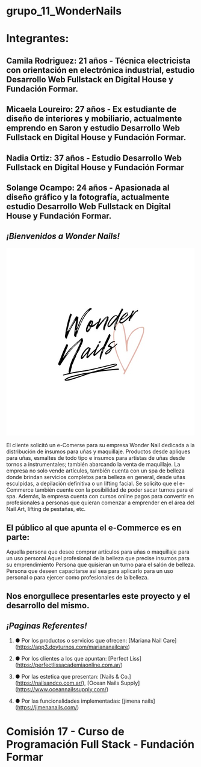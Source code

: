 

# grupo_11_WonderNails 

# Integrantes:

## Camila Rodriguez: 21 años - Técnica electricista con orientación en electrónica industrial, estudio Desarrollo Web Fullstack en Digital House y Fundación Formar.

## Micaela Loureiro: 27 años - Ex estudiante de diseño de interiores y mobiliario, actualmente emprendo en Saron y estudio Desarrollo Web Fullstack en Digital House y Fundación Formar.

## Nadia Ortiz: 37 años - Estudio Desarrollo Web Fullstack en Digital House y Fundación Formar

## Solange Ocampo: 24 años - Apasionada al diseño gráfico y la fotografía, actualmente estudio Desarrollo Web Fullstack en Digital House y Fundación Formar.


## ***¡Bienvenidos a Wonder Nails!***
![alt text](https://raw.githubusercontent.com/solOcampo/Grupo_11_WonderNails/master/Extras/WonderNails-Logotipo.jpeg)

El cliente solicitó un e-Comerse para su empresa Wonder Nail dedicada a la distribución de insumos para uñas y maquillaje. Productos desde apliques para uñas, esmaltes de todo tipo e insumos para artistas de uñas desde tornos a instrumentales; también abarcando la venta de maquillaje. La empresa no solo vende artículos, también cuenta con un spa de belleza donde brindan servicios completos para belleza en general, desde uñas esculpidas, a depilación definitiva o un lifting facial. Se solicito que el e-Commerce también cuente con la posibilidad de poder sacar turnos para el spa. 
Además, la empresa cuenta con cursos online pagos para convertir en profesionales a personas que quieran comenzar a emprender en el área del Nail Art, lifting de pestañas, etc.

## El público al que apunta el e-Commerce es en parte:
Aquella persona que desee comprar artículos para uñas o maquillaje para un uso personal
Aquel profesional de la belleza que precise insumos para su emprendimiento
Persona que quisieran un turno para el salón de belleza.
Persona que deseen capacitarse así sea para aplicarlo para un uso personal o para ejercer como profesionales de la belleza.

## Nos enorgullece presentarles este proyecto y el desarrollo del mismo.



## ***¡Paginas Referentes!***
1.  ● Por los productos o servicios que ofrecen: 
[Mariana Nail Care] (https://app3.doyturnos.com/mariananailcare)

2.  ● Por los clientes a los que apuntan:
[Perfect Liss] (https://perfectlissacademiaonline.com.ar/)

3.  ● Por las estetica que presentan:
[Nails & Co.] (https://nailsandco.com.ar/), [Ocean Nails Supply] (https://www.oceannailssupply.com/)

4.  ● Por las funcionalidades implementadas: 
[jimena nails] (https://jimenanails.com/)

# Comisión 17 - Curso de Programación Full Stack - Fundación Formar

